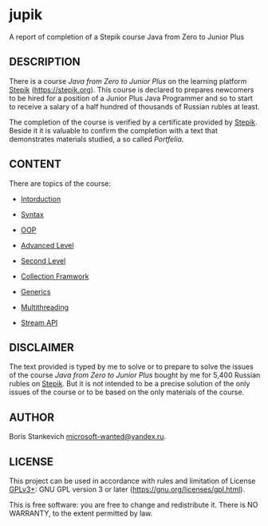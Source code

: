 # jupik

A report of completion of a Stepik course Java from Zero to Junior Plus

## DESCRIPTION

There is a course *Java from Zero to Junior Plus* on the learning platform
[Stepik][1] (<https://stepik.org>). This course is declared to prepares
newcomers to be hired for a position of a Junior Plus Java Programmer and so
to start to receive a salary of a half hundred of thousands of Russian rubles
at least.

The completion of the course is verified by a certificate provided by
[Stepik][1]. Beside it it is valuable to confirm the completion with a text
that demonstrates materials studied, a so called *Portfelia*.

## CONTENT

There are topics of the course:

- [Intorduction](01-intro/INTRO.md)

- [Syntax](02-syntax/SYNTAX.md)

- [OOP](03-oop/OOP.md)

- [Advanced Level](04-advance/ADVANCE.md)

- [Second Level](05-level2/LEVEL2.md)

- [Collection Framwork](06-collections/COLLECTIONS.md)

- [Generics](07-generics/GENERICS.md)

- [Multithreading](08-multithreading/MULTITHREADING.md)

- [Stream API](09-stream/STREAM.md)

## DISCLAIMER

The text provided is typed by me to solve or to prepare to solve the issues of
the course *Java from Zero to Junior Plus* bought by me for 5,400 Russian
rubles on [Stepik][1]. But it is not intended to be a precise solution of the
only issues of the course or to be based on the only materials of the course.

## AUTHOR

  Boris Stankevich <microsoft-wanted@yandex.ru>.

## LICENSE

  This project can be used in accordance with rules and limitation of
  License [GPLv3+][2]: GNU GPL version 3 or later
  (<https://gnu.org/licenses/gpl.html>).

  This is free software: you are free to change and redistribute it.
  There is NO WARRANTY, to the extent permitted by law.

[1]: <https://stepik.org/> "Stepik"
[2]: <https://gnu.org/licenses/gpl.html> "GPLv3+"

